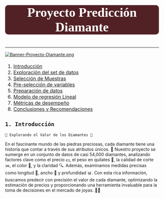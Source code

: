 # <p style="background-color:#512125;font-family:newtimeroman;color:#ffffff;font-size:150%;text-align:center;border-radius:10px 10px;">Proyecto Predicción Diamante</p>
---

[![Banner-Proyecto-Diamante.png](https://i.postimg.cc/XvQBVY1Z/Banner-Proyecto-Diamante.png)](https://postimg.cc/KK38fx2F)

<div class="alert alert-block alert-info" style="margin-top: 20px">

<font size = 3>
    
1. <a href="#sec_1">Introducción</a>  
2. <a href="#sec_2">Exploración del set de datos</a>  
3. <a href="#sec_3">Selección de Muestras</a>  
4. <a href="#sec_4">Pre-selección de variables</a>  
5. <a href="#sec_5">Preparación de datos</a>
6. <a href="#sec_6">Modelo de regresión Lineal</a>  
7. <a href="#sec_7">Métricas de desempeño</a> 
8. <a href="#sec_8">Conclusiones y Recomendaciones</a>     

 
</font>
</div>

<a id='sec_1'></a>
## `1. Introducción`

`💎 Explorando el Valor de los Diamantes 💎`

En el fascinante mundo de las piedras preciosas, cada diamante tiene una historia que contar a través de sus atributos únicos. 🌟 Nuestro proyecto se sumerge en un conjunto de datos de casi 54,000 diamantes, analizando factores clave como el precio 💵, el peso en quilates 📏, la calidad de corte ✂️, el color 🌈, y la claridad 🔍. Además, examinamos medidas precisas como longitud 📐, ancho 📏 y profundidad 📊. Con esta rica información, buscamos predecir con precisión el valor de cada diamante, optimizando la estimación de precios y proporcionando una herramienta invaluable para la toma de decisiones en el mercado de joyas. 💍✨